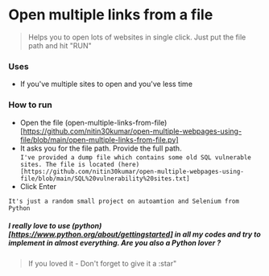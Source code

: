 # Open multiple links from a file

> Helps you to open lots of websites in single click. Just put the file path and hit "RUN"

### Uses

- If you've multiple sites to open and you've less time

### How to run

- Open the file (open-multiple-links-from-file)[https://github.com/nitin30kumar/open-multiple-webpages-using-file/blob/main/open-multiple-links-from-file.py]
- It asks you for the file path. Provide the full path.  
```I've provided a dump file which contains some old SQL vulnerable sites. The file is located (here)[https://github.com/nitin30kumar/open-multiple-webpages-using-file/blob/main/SQL%20vulnerability%20sites.txt]```
- Click Enter

```It's just a random small project on autoamtion and Selenium from Python```
##### I really love to use (python)[https://www.python.org/about/gettingstarted] in all my codes and try to implement in almost everything. Are you also a Python lover ?


> If you loved it - Don't forget to give it a :star"
